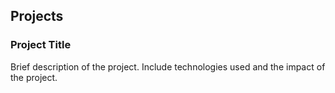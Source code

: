 <section id="projects">
    <h2>Projects</h2>
    <div class="project">
        <h3>Project Title</h3>
        <p>Brief description of the project. Include technologies used and the impact of the project.</p>
    </div>
    <!-- Repeat the above div for each project -->
</section>
